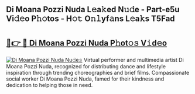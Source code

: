 ## Di Moana Pozzi Nuda L𝚎a𝚔ed N𝚞𝚍e - Part-e5u Vi𝚍𝚎o P𝚑𝚘tos - H𝚘𝚝 O𝚗𝚕yf𝚊ns L𝚎a𝚔s T5Fad

# <h2><a href="http://kf0rusr.oniu.top/?m=Di+Moana+Pozzi+Nuda">🔗👉 🔴 Di Moana Pozzi Nuda P𝚑ot𝚘𝚜 V𝚒d𝚎o</a></h2>

[![Di Moana Pozzi Nuda Nu𝚍e𝚜](https://i.imgur.com/0qMVB7G.gif)](http://kf0rusr.oniu.top/?m=Di+Moana+Pozzi+Nuda)
Virtual performer and multimedia artist Di Moana Pozzi Nuda, recognized for distributing dance and lifestyle inspiration through trending choreographies and brief films. Compassionate social worker Di Moana Pozzi Nuda, famed for their kindness and dedication to helping those in need.  
